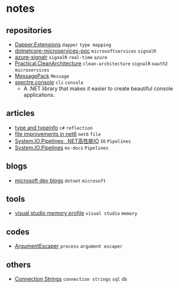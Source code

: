 # notes

## repositories

- [Dapper.Extensions](https://github.com/1100100/Dapper.Extensions) `dapper` `type mapping`
- [dotnetcore-microservices-poc](https://github.com/asc-lab/dotnetcore-microservices-poc) `microsoftservices` `signalR`
- [azure-signalr](https://github.com/Azure/azure-signalr) `signalR` `real-time` `azure`
- [Practical.CleanArchitecture](https://github.com/phongnguyend/Practical.CleanArchitecture) `clean-architecture` `signalR` `oauth2` `microservices`
- [MessagePack](https://github.com/neuecc/MessagePack-CSharp) `Message `
- [spectre.console](https://github.com/spectreconsole/spectre.console) `cli` `console`
  - A .NET library that makes it easier to create beautiful console applications.

## articles

- [type and typeinfo](https://devblogs.microsoft.com/dotnet/evolving-the-reflection-api/) `c#` `reflection`
- [file improvements in net6](https://devblogs.microsoft.com/dotnet/file-io-improvements-in-dotnet-6/) `net6` `file`
- [System.IO.Pipelines: .NET高性能IO](https://www.cnblogs.com/xxfy1/p/9290235.html) `IO` `Pipelines`
- [System.IO.Pipelines](https://docs.microsoft.com/zh-cn/dotnet/standard/io/pipelines) `ms-docs` `Pipelines`

## blogs

- [microsoft dev blogs](https://devblogs.microsoft.com/dotnet) `dotnet` `microsoft`

## tools

- [visual studio memory profile](https://docs.microsoft.com/en-us/visualstudio/profiling/memory-usage?view=vs-2019) `visual studio` `memory`

## codes

- [ArgumentEscaper](https://github.com/dotnet/sdk/blob/2a9634f3388f3bdc18ffaae870542a8591eddeed/src/RazorSdk/Tool/CommandLine/ArgumentEscaper.cs) `process` `argument escaper`

## others

- [Connection Strings](https://www.connectionstrings.com/) `connection strings` `sql` `db`
